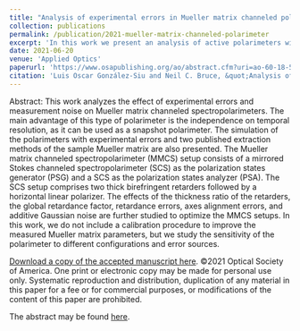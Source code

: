 ```yaml
---
title: "Analysis of experimental errors in Mueller matrix channeled polarimeters"
collection: publications
permalink: /publication/2021-mueller-matrix-channeled-polarimeter
excerpt: 'In this work we present an analysis of active polarimeters with spectral channeling, referred to as Mueller matrix channeled spectropolarimeters (MMCS) based on four birefringent retarders. The effects of the thickness ratio of the retarders, the global retardance factor, retardance errors, axes alignment errors, and additive Gaussian noise are further studied to optimize the MMCS setups.'
date: 2021-06-20
venue: 'Applied Optics'
paperurl: 'https://www.osapublishing.org/ao/abstract.cfm?uri=ao-60-18-5456'
citation: 'Luis Oscar González-Siu and Neil C. Bruce, &quot;Analysis of experimental errors in Mueller matrix channeled polarimeters,.&quot; <i>Appl. Opt.</i> 60, 5456-5464 (2021)'
---
```


Abstract: This work analyzes the effect of experimental errors and measurement noise on Mueller matrix channeled spectropolarimeters. The main advantage of this type of polarimeter is the independence on temporal resolution, as it can be used as a snapshot polarimeter. The simulation of the polarimeters with experimental errors and two published extraction methods of the sample Mueller matrix are also presented. The Mueller matrix channeled spectropolarimeter (MMCS) setup consists of a mirrored Stokes channeled spectropolarimeter (SCS) as the polarization states generator (PSG) and a SCS as the polarization states analyzer (PSA). The SCS setup comprises two thick birefringent retarders followed by a horizontal linear polarizer. The effects of the thickness ratio of the retarders, the global retardance factor, retardance errors, axes alignment errors, and additive Gaussian noise are further studied to optimize the MMCS setups. In this work, we do not include a calibration procedure to improve the measured Mueller matrix parameters, but we study the sensitivity of the polarimeter to different configurations and error sources.

[Download a copy of the accepted manuscript here](https://oscarglzsiu.github.io/files/AM-ao-60-18-5456.pdf). ©2021 Optical Society of America. One print or electronic copy may be made for personal use only. Systematic reproduction and distribution, duplication of any material in this paper for a fee or for commercial purposes, or modifications of the content of this paper are prohibited.

The abstract may be found [here](https://www.osapublishing.org/ao/abstract.cfm?uri=ao-60-18-5456).

